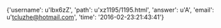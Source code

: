 {'username': u'lbx6zZ', 'path': u'xz1195/1195.html', 'answer': u'A', 'email': u'tcluzhe@hotmail.com', 'time': '2016-02-23:21:43:41'}